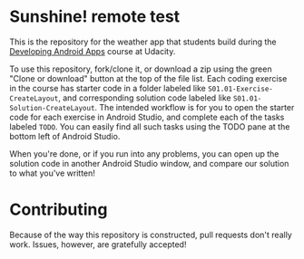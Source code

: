 # Sunshine! remote test

This is the repository for the weather app that students build during the [Developing Android Apps](https://www.udacity.com/course/new-android-fundamentals--ud851) course at Udacity.

To use this repository, fork/clone it, or download a zip using the green "Clone or download" button at the top of the file list. Each coding exercise in the course has starter code in a folder labeled like `S01.01-Exercise-CreateLayout`, and corresponding solution code labeled like `S01.01-Solution-CreateLayout`. The intended workflow is for you to open the starter code for each exercise in Android Studio, and complete each of the tasks labeled `TODO`. You can easily find all such tasks using the TODO pane at the bottom left of Android Studio.

When you're done, or if you run into any problems, you can open up the solution code in another Android Studio window, and compare our solution to what you've written!

# Contributing

Because of the way this repository is constructed, pull requests don't really work. Issues, however, are gratefully accepted!
